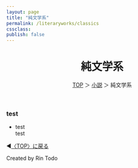 ```yaml
---
layout: page
title: "純文学系"
permalink: /literaryworks/classics
cssclass:
publish: false
---
```




<html lang="ja">
   <head>

   </head>
    <body>
        <div class="wrap">
            <header>
                <h1>純文学系</h1>
                <span><a href="/index.html">TOP</a> ＞ <a href="/literaryworks.html">小説</a> ＞ 純文学系</span>
            </header>
            <main>
            <h3>test</h3>
            <ul>
                <li>test</li>test
            </ul>
            </main>
            <footer class="footer">
                <p>◀<a href="/index.html">〈TOP〉に戻る</a></p>
                Created by Rin Todo
            </footer>
        </div>
    </body>
</html>
